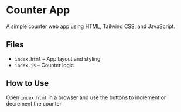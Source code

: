 # Counter App

A simple counter web app using HTML, Tailwind CSS, and JavaScript.

## Files

- `index.html` – App layout and styling
- `index.js` – Counter logic

## How to Use

Open `index.html` in a browser and use the buttons to increment or decrement the counter
